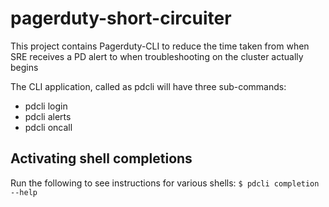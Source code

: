 # pagerduty-short-circuiter
This project contains Pagerduty-CLI to reduce the time taken from when SRE receives a PD alert to when troubleshooting on the cluster actually begins

The CLI application, called as pdcli will have three sub-commands:

- pdcli login
- pdcli alerts
- pdcli oncall

## Activating shell completions
Run the following to see instructions for various shells:
`$ pdcli completion --help`


